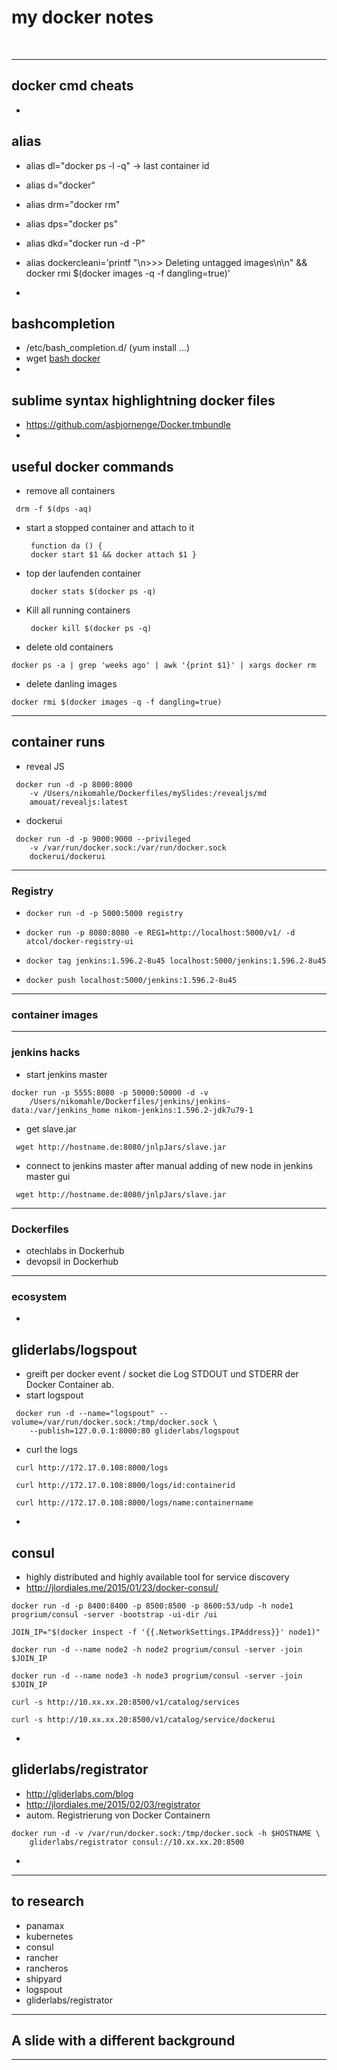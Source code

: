 # my docker notes
<br/>

---

## docker cmd cheats

-

## alias
 - alias dl="docker ps -l -q" -> last container id
 - alias d="docker"
 - alias drm="docker rm"
 - alias dps="docker ps"
 - alias dkd="docker run -d -P"
 - alias dockercleani='printf "\n>>> Deleting untagged images\n\n" && docker rmi $(docker images -q -f dangling=true)'

-

## bashcompletion
 - /etc/bash_completion.d/ (yum install ...)
 - wget [bash docker](https://raw.githubusercontent.com/docker/docker/master/contrib/completion/bash/docker)
-
## sublime syntax highlightning docker files
 - https://github.com/asbjornenge/Docker.tmbundle
-
## useful docker commands
 - remove all containers
  <pre><code> drm -f $(dps -aq) </code></pre> 
 - start a stopped container and attach to it
    <pre><code> function da () {  
    docker start $1 && docker attach $1 } </code></pre> 
 - top der laufenden container
    <pre><code> docker stats $(docker ps -q) </code></pre> 
 - Kill all running containers
    <pre><code> docker kill $(docker ps -q)</code></pre> 
 - delete old containers
 <pre><code>docker ps -a | grep 'weeks ago' | awk '{print $1}' | xargs docker rm </code></pre>
 - delete danling images
 <pre><code>docker rmi $(docker images -q -f dangling=true)</code></pre>
 
---
## container runs
 - reveal JS
 <pre><code> docker run -d -p 8000:8000 
 	-v /Users/nikomahle/Dockerfiles/mySlides:/revealjs/md 
 	amouat/revealjs:latest </code></pre> 
 - dockerui
 <pre><code> docker run -d -p 9000:9000 --privileged 
 	-v /var/run/docker.sock:/var/run/docker.sock 
 	dockerui/dockerui </code></pre> 
---
### Registry
 - <pre><code>docker run -d -p 5000:5000 registry</code></pre> 
 - <pre><code>docker run -p 8080:8080 -e REG1=http://localhost:5000/v1/ -d atcol/docker-registry-ui</code></pre>
 - <pre><code>docker tag jenkins:1.596.2-8u45 localhost:5000/jenkins:1.596.2-8u45</code></pre>
 - <pre><code>docker push localhost:5000/jenkins:1.596.2-8u45</code></pre>

---
### container images
---
### jenkins hacks
 - start jenkins master
 <pre><code>docker run -p 5555:8080 -p 50000:50000 -d -v 
 	/Users/nikomahle/Dockerfiles/jenkins/jenkins-data:/var/jenkins_home nikom-jenkins:1.596.2-jdk7u79-1</code></pre> 
 - get slave.jar
 <pre><code> wget http://hostname.de:8080/jnlpJars/slave.jar</code></pre> 
 - connect to jenkins master after manual adding of new node in jenkins master gui
 <pre><code> wget http://hostname.de:8080/jnlpJars/slave.jar</code></pre>
 
---
### Dockerfiles
 - otechlabs in Dockerhub
 - devopsil in Dockerhub

---
### ecosystem
-
## gliderlabs/logspout
 - greift per docker event / socket die Log STDOUT und STDERR der Docker Container ab.
 - start logspout
 <pre><code> docker run -d --name="logspout" --volume=/var/run/docker.sock:/tmp/docker.sock \
 	--publish=127.0.0.1:8000:80 gliderlabs/logspout </code></pre> 
 - curl the logs
 <pre><code> curl http://172.17.0.108:8000/logs </pre></code>
 <pre><code> curl http://172.17.0.108:8000/logs/id:containerid </pre></code>
 <pre><code> curl http://172.17.0.108:8000/logs/name:containername </pre></code>

-
## consul
 - highly distributed and highly available tool for service discovery
 - http://jlordiales.me/2015/01/23/docker-consul/
 <pre><code>docker run -d -p 8400:8400 -p 8500:8500 -p 8600:53/udp -h node1 progrium/consul -server -bootstrap -ui-dir /ui</pre></code>
 <pre><code>JOIN_IP="$(docker inspect -f '{{.NetworkSettings.IPAddress}}' node1)"</pre></code>
 <pre><code>docker run -d --name node2 -h node2 progrium/consul -server -join $JOIN_IP</pre></code>
 <pre><code>docker run -d --name node3 -h node3 progrium/consul -server -join $JOIN_IP</pre></code>

 <pre><code>curl -s http://10.xx.xx.20:8500/v1/catalog/services</pre></code>
 <pre><code>curl -s http://10.xx.xx.20:8500/v1/catalog/service/dockerui</pre></code>

-
## gliderlabs/registrator
 - http://gliderlabs.com/blog
 - http://jlordiales.me/2015/02/03/registrator
 - autom. Registrierung von Docker Containern 
  <pre><code>docker run -d -v /var/run/docker.sock:/tmp/docker.sock -h $HOSTNAME \
  	gliderlabs/registrator consul://10.xx.xx.20:8500</pre></code>
-

---
## to research 
 - panamax
 - kubernetes
 - consul
 - rancher
 - rancheros
 - shipyard
 - logspout
 - gliderlabs/registrator
---
<!-- .slide: data-background="#555555" -->
## A slide with a different background
---

